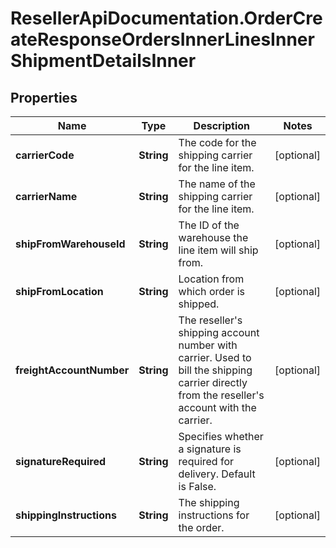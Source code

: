 # ResellerApiDocumentation.OrderCreateResponseOrdersInnerLinesInnerShipmentDetailsInner

## Properties

Name | Type | Description | Notes
------------ | ------------- | ------------- | -------------
**carrierCode** | **String** | The code for the shipping carrier for the line item. | [optional] 
**carrierName** | **String** | The name of the shipping carrier for the line item. | [optional] 
**shipFromWarehouseId** | **String** | The ID of the warehouse the line item will ship from. | [optional] 
**shipFromLocation** | **String** | Location from which order is shipped. | [optional] 
**freightAccountNumber** | **String** | The reseller&#39;s shipping account number with carrier. Used to bill the shipping carrier directly from the reseller&#39;s account with the carrier. | [optional] 
**signatureRequired** | **String** | Specifies whether a signature is required for delivery. Default is False. | [optional] 
**shippingInstructions** | **String** | The shipping instructions for the order. | [optional] 



